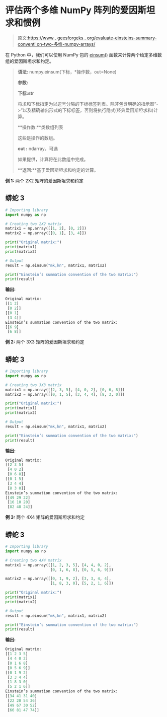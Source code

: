 # 评估两个多维 NumPy 阵列的爱因斯坦求和惯例

> 原文:[https://www . geesforgeks . org/evaluate-einsteins-summary-conventi on-two-多维-numpy-arrays/](https://www.geeksforgeeks.org/evaluate-einsteins-summation-convention-of-two-multidimensional-numpy-arrays/)

在 Python 中，我们可以使用 NumPy 包的 [einsum()](https://www.geeksforgeeks.org/numpy-einsum-method/) 函数来计算两个给定多维数组的爱因斯坦求和约定。

> **语法:** numpy.einsum(下标，*操作数，out=None)
> 
> **参数:**
> 
> **下标:str**
> 
> 将求和下标指定为以逗号分隔的下标标签列表。除非包含明确的指示器“->”以及精确输出形式的下标标签，否则将执行隐式(经典爱因斯坦求和)计算。
> 
> **操作数:**类数组列表
> 
> 这些是操作的数组。
> 
> **out :** ndarray，可选
> 
> 如果提供，计算将在此数组中完成。
> 
> **返回:**基于爱因斯坦求和约定的计算。

**例 1:** 两个 2X2 矩阵的爱因斯坦求和约定

## 蟒蛇 3

```py
# Importing library
import numpy as np

# Creating two 2X2 matrix
matrix1 = np.array([[1, 2], [0, 2]])
matrix2 = np.array([[0, 1], [3, 4]])

print("Original matrix:")
print(matrix1)
print(matrix2)

# Output
result = np.einsum("mk,kn", matrix1, matrix2)

print("Einstein’s summation convention of the two matrix:")
print(result)
```

**输出:**

```py
Original matrix:
[[1 2]
 [0 2]]
[[0 1]
 [3 4]]
Einstein’s summation convention of the two matrix:
[[6 9]
 [6 8]]

```

**例 2:** 两个 3X3 矩阵的爱因斯坦求和约定

## 蟒蛇 3

```py
# Importing library
import numpy as np

# Creating two 3X3 matrix
matrix1 = np.array([[2, 3, 5], [4, 0, 2], [0, 6, 8]])
matrix2 = np.array([[0, 1, 5], [3, 4, 4], [8, 3, 0]])

print("Original matrix:")
print(matrix1)
print(matrix2)

# Output
result = np.einsum("mk,kn", matrix1, matrix2)

print("Einstein’s summation convention of the two matrix:")
print(result)
```

**输出:**

```py
Original matrix:
[[2 3 5]
 [4 0 2]
 [0 6 8]]
[[0 1 5]
 [3 4 4]
 [8 3 0]]
Einstein’s summation convention of the two matrix:
[[49 29 22]
 [16 10 20]
 [82 48 24]]

```

**例 3:** 两个 4X4 矩阵的爱因斯坦求和约定

## 蟒蛇 3

```py
# Importing library
import numpy as np

# Creating two 4X4 matrix
matrix1 = np.array([[1, 2, 3, 5], [4, 4, 0, 2], 
                    [0, 1, 6, 8], [0, 5, 6, 9]])

matrix2 = np.array([[0, 1, 9, 2], [3, 3, 4, 4], 
                    [1, 8, 3, 0], [5, 2, 1, 6]])

print("Original matrix:")
print(matrix1)
print(matrix2)

# Output
result = np.einsum("mk,kn", matrix1, matrix2)

print("Einstein’s summation convention of the two matrix:")
print(result)
```

**输出:**

```py
Original matrix:
[[1 2 3 5]
 [4 4 0 2]
 [0 1 6 8]
 [0 5 6 9]]
[[0 1 9 2]
 [3 3 4 4]
 [1 8 3 0]
 [5 2 1 6]]
Einstein’s summation convention of the two matrix:
[[34 41 31 40]
 [22 20 54 36]
 [49 67 30 52]
 [66 81 47 74]]

```